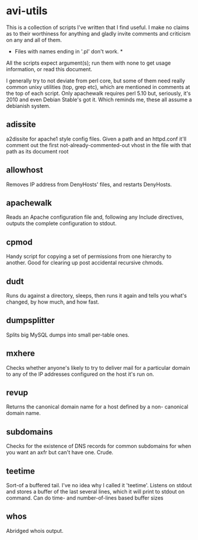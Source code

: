 avi-utils
=========

This is a collection of scripts I've written that I find useful. I make no claims as to their worthiness for anything
and gladly invite comments and criticism on any and all of them.

* Files with names ending in '.pl' don't work. *


All the scripts expect argument(s); run them with none to get usage information, or read this document. 

I generally try to not deviate from perl core, but some of them need really common unixy utilities (top, grep etc),
which are mentioned in comments at the top of each script. Only apachewalk requires perl 5.10 but, seriously, it's 
2010 and even Debian Stable's got it. Which reminds me, these all assume a debianish system. 

adissite
--------

a2dissite for apache1 style config files. Given a path and an 
httpd.conf it'll comment out the first not-already-commented-out 
vhost in the file with that path as its document root

allowhost
---------

Removes IP address from DenyHosts' files, and restarts
DenyHosts.

apachewalk
----------

Reads an Apache configuration file and, following any
Include directives, outputs the complete configuration
to stdout.

cpmod
-----

Handy script for copying a set of permissions from one hierarchy
to another. Good for clearing up post accidental recursive chmods.

dudt
----

Runs du against a directory, sleeps, then runs it again and tells
you what's changed, by how much, and how fast.

dumpsplitter
------------

Splits big MySQL dumps into small per-table ones.

mxhere
------

Checks whether anyone's likely to try to deliver mail for a particular
domain to any of the IP addresses configured on the host it's run on.

revup
-----

Returns the canonical domain name for a host defined by a non-
canonical domain name.

subdomains
----------

Checks for the existence of DNS records for common subdomains for when 
you want an axfr but can't have one. Crude.

teetime
-------

Sort-of a buffered tail. I've no idea why I called it 'teetime'. Listens on
stdout and stores a buffer of the last several lines, which it will print 
to stdout on command. Can do time- and number-of-lines based buffer sizes

whos
----

Abridged whois output. 

